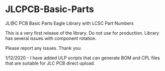 # JLCPCB-Basic-Parts
JL@C PCB Basic Parts Eagle Library with LCSC Part Numbers

This is a very first release of the library.
Do not use for production. Library has several issues with component rotation.

Please report any issues. Thank you.

1/12/2020 - I have added ULP scripts that can generate BOM and CPL files that are suitable for JLC PCB direct upload.
